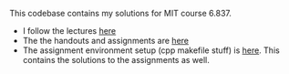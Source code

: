 This codebase contains my solutions for MIT course 6.837.  
- I follow the lectures [here](https://www.youtube.com/watch?v=-LqUu61oRdk&list=PLQ3UicqQtfNuBjzJ-KEWmG1yjiRMXYKhh&index=1)  
- The the handouts and assignments are [here](https://ocw.mit.edu/courses/6-837-computer-graphics-fall-2012/pages/assignments/)  
- The assignment environment setup (cpp makefile stuff) is [here](https://www.youtube.com/watch?v=XYiwt2NP1KM). This contains the solutions to the assignments as well.

